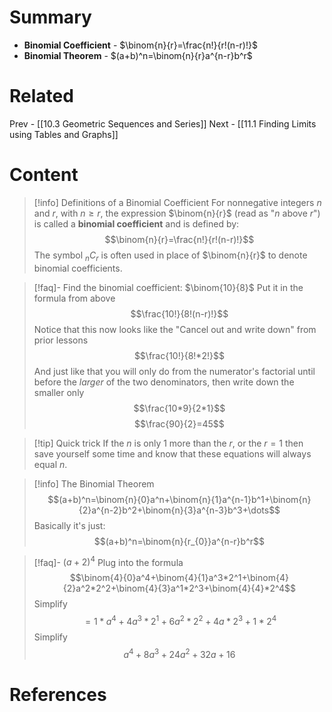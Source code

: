 # Summary
- __Binomial Coefficient__ - $\binom{n}{r}=\frac{n!}{r!(n-r)!}$
- __Binomial Theorem__ - $(a+b)^n=\binom{n}{r}a^{n-r}b^r$
# Related
Prev - [[10.3 Geometric Sequences and Series]]
Next - [[11.1 Finding Limits using Tables and Graphs]]
# Content

>[!info] Definitions of a Binomial Coefficient
>For nonnegative integers _n_ and _r_, with $n\geq r$, the expression $\binom{n}{r}$ (read as "_n_ above _r_") is called a __binomial coefficient__ and is defined by:
>$$\binom{n}{r}=\frac{n!}{r!(n-r)!}$$
>The symbol $_{n}C_{r}$ is often used in place of $\binom{n}{r}$ to denote binomial coefficients.

>[!faq]- Find the binomial coefficient: $\binom{10}{8}$
>Put it in the formula from above$$\frac{10!}{8!(n-r)!}$$
>Notice that this now looks like the "Cancel out and write down" from prior lessons $$\frac{10!}{8!*2!}$$
>And just like that you will only do from the numerator's factorial until before the _larger_ of the two denominators, then write down the smaller only $$\frac{10*9}{2*1}$$
>$$\frac{90}{2}=45$$

>[!tip] Quick trick
>If the _n_ is only 1 more than the _r_, or the $r=1$ then save yourself some time and know that these equations will always equal _n_.

>[!info] The Binomial Theorem
>$$(a+b)^n=\binom{n}{0}a^n+\binom{n}{1}a^{n-1}b^1+\binom{n}{2}a^{n-2}b^2+\binom{n}{3}a^{n-3}b^3+\dots$$
>Basically it's just: $$(a+b)^n=\binom{n}{r_{0}}a^{n-r}b^r$$

>[!faq]- $(a+2)^4$
>Plug into the formula$$\binom{4}{0}a^4+\binom{4}{1}a^3*2^1+\binom{4}{2}a^2*2^2+\binom{4}{3}a^1*2^3+\binom{4}{4}*2^4$$
>Simplify$$=1*a^4+4a^3*2^1+6a^2*2^2+4a*2^3+1*2^4$$
>Simplify$$a^4+8a^3+24a^2+32a+16$$

# References